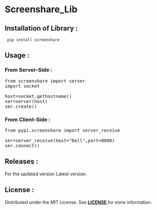 # Screenshare_Lib

## Installation of Library :
<pre><code> pip install screenshare </code></pre>

## Usage :

### From Server-Side :
<pre lang='sh'>
from screenshare import server
import socket

host=socket.gethostname()
ser=server(host)
ser.create()
</pre>

### From Client-Side :
<pre lang='sh'>
from pypi.screenshare import server_receive
  
ser=server_receive(host="Dell",port=8080)
ser.connect()
</pre>

## Releases :
For the updated version Latest version.

## License :
Distributed under the MIT License. See <b><a href="https://github.com/Vishal24102002/screenshare_lib/blob/main/LICENSE"> LICENSE </a></b>for more information.
